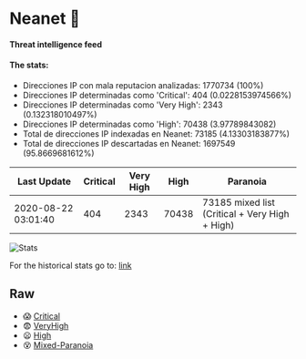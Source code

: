 # Neanet :hocho:
#### Threat intelligence feed
#### The stats:

- Direcciones IP con mala reputacion analizadas: 1770734 (100%)
- Direcciones IP determinadas como 'Critical':  404 (0.0228153974566%)
- Direcciones IP determinadas como 'Very High':  2343 (0.132318010497%)
- Direcciones IP determinadas como 'High':  70438 (3.97789843082)
- Total de direcciones IP indexadas en Neanet:  73185 (4.13303183877%)
- Total de direcciones IP descartadas en Neanet:  1697549 (95.8669681612%)

| Last Update | Critical | Very High | High | Paranoia |
| --- | --- | --- | --- | --- |
| 2020-08-22 03:01:40 | 404 | 2343 | 70438 | 73185 mixed list (Critical + Very High + High)|

![Stats](https://docs.google.com/spreadsheets/d/e/2PACX-1vSnaNMIXVabIpDJjufMlzH7poXnshF3mgd8Is1g9ytUEzVsP5my4Trn8f-xkoLLQ38xpL3HtmUexLo6/pubchart?oid=501124687&format=image)

For the historical stats go to: [link](/stats.csv)
## Raw
- :scream: [Critical](https://raw.githubusercontent.com/JavaGarcia/Neanet/master/blacklists/neanet_critical.txt)
- :fearful: [VeryHigh](https://raw.githubusercontent.com/JavaGarcia/Neanet/master/blacklists/neanet_veryHigh.txtt)
- :frowning: [High](https://raw.githubusercontent.com/JavaGarcia/Neanet/master/blacklists/neanet_high.txt)
- :dizzy_face: [Mixed-Paranoia](https://raw.githubusercontent.com/JavaGarcia/Neanet/master/blacklists/neanet_all.txt)






































































































































































































































































































































































